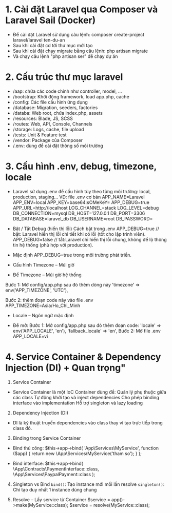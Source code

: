 <!-- Làm quen với Laravel, môi trường phát triển, cấu trúc và Service Container -->

# 1. Cài đặt Laravel qua Composer và Laravel Sail (Docker)

- Để cài đặt Laravel sử dụng câu lệnh: composer create-project laravel/laravel ten-du-an
- Sau khi cài đặt cd tới thư mục mới tạo
- Sau khi cài đặt chạy migrate bằng câu lệnh: php artisan migrate
- Và chạy câu lệnh "php artisan ser" để chạy dự án

# 2. Cấu trúc thư mục laravel

- /aap: chứa các code chính như controller, model, ...
- /bootstrap: Khởi động framework, load app.php, cache
- /config: Các file cấu hình ứng dụng
- /database: Migration, seeders, factories
- /databa: Web root, chứa index.php, assets
- /resources: Blade, JS, SCSS
- /routes: Web, API, Console, Channels
- /storage: Logs, cache, file upload
- /tests: Unit & Feature test
- /vendor: Package của Composer
- /.env: dùng để cài đặt thông số môi trường

# 3. Cấu hình .env, debug, timezone, locale

- Laravel sử dụng .env để cấu hình tùy theo từng môi trường: local, production, staging...
  VD: file .env cơ bản
  APP_NAME=Laravel
  APP_ENV=local
  APP_KEY=base64:sOMeKeY=
  APP_DEBUG=true
  APP_URL=http://localhost
  LOG_CHANNEL=stack
  LOG_LEVEL=debug
  DB_CONNECTION=mysql
  DB_HOST=127.0.0.1
  DB_PORT=3306
  DB_DATABASE=laravel_db
  DB_USERNAME=root
  DB_PASSWORD=

* Bật / Tắt Debug (hiển thị lỗi)
  Cách bật trong .env
  APP_DEBUG=true // bật: Laravel hiển thị lỗi chi tiết khi có lỗi (tốt cho lập trình viên).
  APP_DEBUG=false // tắt:Laravel chỉ hiển thị lỗi chung, không để lộ thông tin hệ thống (phù hợp với production).

- Mặc định APP_DEBUG=true trong môi trường phát triển.

* Cấu hình Timezone – Múi giờ

- Để Timezone – Múi giờ hệ thống

Bước 1:
Mở config/app.php
sau đó thêm dòng này
'timezone' => env('APP_TIMEZONE', 'UTC'),

Bước 2: thêm đoạn code này vào file .env
APP_TIMEZONE=Asia/Ho_Chi_Minh

- Locale – Ngôn ngữ mặc định

* Để mở:
  Bước 1: Mở config/app.php
  sau đó thêm đoạn code:
  'locale' => env('APP_LOCALE', 'en'),
  'fallback_locale' => 'en',
  Bước 2: Mở file .env
  APP_LOCALE=vi

# 4. Service Container & Dependency Injection (DI) + Quan trọng"

1. Service Container

- Service Container là một IoC Container dùng để:
  Quản lý phụ thuộc giữa các class
  Tự động khởi tạo và inject dependencies
  Cho phép binding interface vào implementation
  Hỗ trợ singleton và lazy loading

2. Dependency Injection (DI)

- DI là kỹ thuật truyền dependencies vào class thay vì tạo trực tiếp trong class đó.

3. Binding trong Service Container

- Bind thủ công:
  $this->app->bind(
    'App\Services\MyService',
    function ($app) {
  return new \App\Services\MyService('tham so');
  }
  );

- Bind interface:
  $this->app->bind(
  \App\Contracts\PaymentInterface::class,
  \App\Services\PaypalPayment::class
  );

4. Singleton vs Bind
   `bind()`: Tạo instance mới mỗi lần resolve
   `singleton()`: Chỉ tạo duy nhất 1 instance dùng chung

5. Resolve – Lấy service từ Container
   $service = app()->make(MyService::class);
   $service = resolve(MyService::class);
